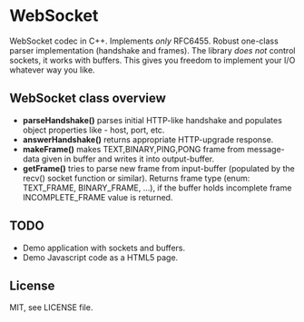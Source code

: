 WebSocket
=========

WebSocket codec in C++. Implements *only* RFC6455.
Robust one-class parser implementation (handshake and frames). The library *does not* control sockets, it works with buffers.
This gives you freedom to implement your I/O whatever way you like.

WebSocket class overview
---------
- **parseHandshake()** parses initial HTTP-like handshake and populates object properties like - host, port, etc.
- **answerHandshake()** returns appropriate HTTP-upgrade response.
- **makeFrame()** makes TEXT,BINARY,PING,PONG frame from message-data given in buffer and writes it into output-buffer.
- **getFrame()** tries to parse new frame from input-buffer (populated by the recv() socket function or similar). Returns frame type (enum: TEXT_FRAME, BINARY_FRAME, ...), if the buffer holds incomplete frame INCOMPLETE_FRAME value is returned.

TODO
---------
- Demo application with sockets and buffers.
- Demo Javascript code as a HTML5 page.

License
---------
MIT, see LICENSE file.